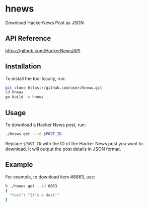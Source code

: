 # hnews
Download HackerNews Post as JSON

## API Reference

https://github.com/HackerNews/API

## Installation
To install the tool locally, run:
```bash
git clone https://github.com/user/hnews.git
cd hnews
go build -o hnews .
```

## Usage
To download a Hacker News post, run:
```bash
./hnews get --id $POST_ID
```
Replace `$POST_ID` with the ID of the Hacker News post you want to download. It will output the post details in JSON format.

## Example
For example, to download item #8863, use:
```bash
% ./hnews get --id 8863
{
  "text": "It's a deal!"
}
```